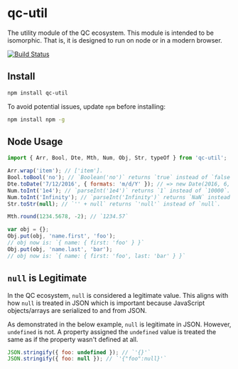 # qc-util

The utility module of the QC ecosystem.  This module is intended to be isomorphic.  That is, it is designed
to run on node or in a modern browser.

[![Build Status](https://travis-ci.org/dhurlburtusa/qc-util.svg?branch=master)](https://travis-ci.org/dhurlburtusa/qc-util)

## Install

```bash
npm install qc-util
```

To avoid potential issues, update `npm` before installing:

```bash
npm install npm -g
```


## Node Usage

```js
import { Arr, Bool, Dte, Mth, Num, Obj, Str, typeOf } from 'qc-util';

Arr.wrap('item'); // ['item'].
Bool.toBool('no'); // `Boolean('no')` returns `true` instead of `false`.
Dte.toDate('7/12/2016', { formats: 'm/d/Y' }); // => new Date(2016, 6, 12).
Num.toInt('1e4'); // `parseInt('1e4')` returns `1` instead of `10000`.
Num.toInt('Infinity'); // `parseInt('Infinity')` returns `NaN` instead of `null`.
Str.toStr(null); // `'' + null` returns `'null'` instead of `null`.

Mth.round(1234.5678, -2); // `1234.57`

var obj = {};
Obj.put(obj, 'name.first', 'foo');
// obj now is: `{ name: { first: 'foo' } }`
Obj.put(obj, 'name.last', 'bar');
// obj now is: `{ name: { first: 'foo', last: 'bar' } }`
```


## `null` is Legitimate

In the QC ecosystem, `null` is considered a legitimate value.  This aligns with how `null` is treated in JSON which
is important because JavaScript objects/arrays are serialized to and from JSON.

As demonstrated in the below example, `null` is legitimate in JSON.  However, `undefined` is not.  A property assigned
the `undefined` value is treated the same as if the property wasn't defined at all.

```js
JSON.stringify({ foo: undefined }); // `'{}'`
JSON.stringify({ foo: null }); // `'{"foo":null}'`
```
